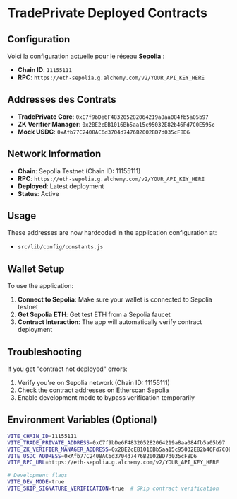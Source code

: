 # TradePrivate Deployed Contracts

## Configuration

Voici la configuration actuelle pour le réseau **Sepolia** :

- **Chain ID**: `11155111`
- **RPC**: `https://eth-sepolia.g.alchemy.com/v2/YOUR_API_KEY_HERE`

## Addresses des Contrats

- **TradePrivate Core**: `0xC7f9bDe6F483205282064219a8aa084fb5a05b97`
- **ZK Verifier Manager**: `0x2BE2cEB1016Bb5aa15c95032E82b46Fd7C0E595c`
- **Mock USDC**: `0xAfb77C2408AC6d3704d7476B2002BD7d035cF8D6`

## Network Information
- **Chain**: Sepolia Testnet (Chain ID: 11155111)
- **RPC**: `https://eth-sepolia.g.alchemy.com/v2/YOUR_API_KEY_HERE`
- **Deployed**: Latest deployment
- **Status**: Active

## Usage
These addresses are now hardcoded in the application configuration at:
- `src/lib/config/constants.js`

## Wallet Setup
To use the application:
1. **Connect to Sepolia**: Make sure your wallet is connected to Sepolia testnet
2. **Get Sepolia ETH**: Get test ETH from a Sepolia faucet
3. **Contract Interaction**: The app will automatically verify contract deployment

## Troubleshooting
If you get "contract not deployed" errors:
1. Verify you're on Sepolia network (Chain ID: 11155111)
2. Check the contract addresses on Etherscan Sepolia
3. Enable development mode to bypass verification temporarily

## Environment Variables (Optional)
```bash
VITE_CHAIN_ID=11155111
VITE_TRADE_PRIVATE_ADDRESS=0xC7f9bDe6F483205282064219a8aa084fb5a05b97
VITE_ZK_VERIFIER_MANAGER_ADDRESS=0x2BE2cEB1016Bb5aa15c95032E82b46Fd7C0E595c
VITE_USDC_ADDRESS=0xAfb77C2408AC6d3704d7476B2002BD7d035cF8D6
VITE_RPC_URL=https://eth-sepolia.g.alchemy.com/v2/YOUR_API_KEY_HERE

# Development flags
VITE_DEV_MODE=true
VITE_SKIP_SIGNATURE_VERIFICATION=true  # Skip contract verification
``` 